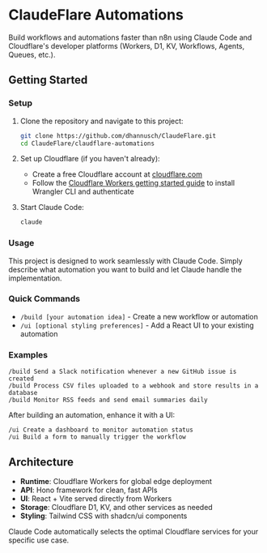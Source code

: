 # ClaudeFlare Automations

Build workflows and automations faster than n8n using Claude Code and Cloudflare's developer platforms (Workers, D1, KV, Workflows, Agents, Queues, etc.).

## Getting Started

### Setup

1. Clone the repository and navigate to this project:
   ```bash
   git clone https://github.com/dhannusch/ClaudeFlare.git
   cd ClaudeFlare/claudflare-automations
   ```

2. Set up Cloudflare (if you haven't already):
   - Create a free Cloudflare account at [cloudflare.com](https://cloudflare.com)
   - Follow the [Cloudflare Workers getting started guide](https://developers.cloudflare.com/workers/get-started/guide/) to install Wrangler CLI and authenticate

3. Start Claude Code:
   ```bash
   claude
   ```

### Usage

This project is designed to work seamlessly with Claude Code. Simply describe what automation you want to build and let Claude handle the implementation.

### Quick Commands

- `/build [your automation idea]` - Create a new workflow or automation
- `/ui [optional styling preferences]` - Add a React UI to your existing automation

### Examples

```
/build Send a Slack notification whenever a new GitHub issue is created
/build Process CSV files uploaded to a webhook and store results in a database
/build Monitor RSS feeds and send email summaries daily
```

After building an automation, enhance it with a UI:
```
/ui Create a dashboard to monitor automation status
/ui Build a form to manually trigger the workflow
```

## Architecture

- **Runtime**: Cloudflare Workers for global edge deployment
- **API**: Hono framework for clean, fast APIs  
- **UI**: React + Vite served directly from Workers
- **Storage**: Cloudflare D1, KV, and other services as needed
- **Styling**: Tailwind CSS with shadcn/ui components

Claude Code automatically selects the optimal Cloudflare services for your specific use case. 
